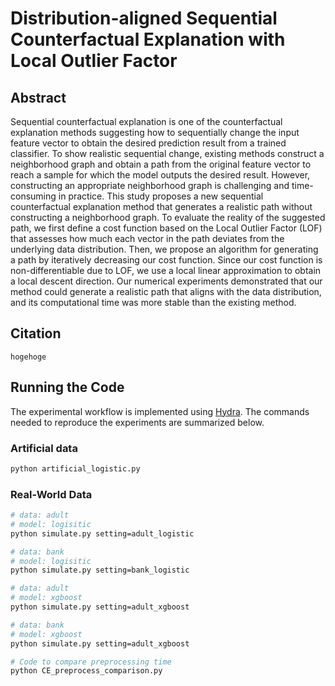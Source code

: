 # Distribution-aligned Sequential Counterfactual Explanation with Local Outlier Factor

## Abstract

Sequential counterfactual explanation is one of the counterfactual explanation methods suggesting how to sequentially change the input feature vector to obtain the desired prediction result from a trained classifier.
To show realistic sequential change, existing methods construct a neighborhood graph and obtain a path from the original feature vector to reach a sample for which the model outputs the desired result.
However, constructing an appropriate neighborhood graph is challenging and time-consuming in practice.
This study proposes a new sequential counterfactual explanation method that generates a realistic path without constructing a neighborhood graph.
To evaluate the reality of the suggested path, we first define a cost function based on the Local Outlier Factor (LOF) that assesses how much each vector in the path deviates from the underlying data distribution.
Then, we propose an algorithm for generating a path by iteratively decreasing our cost function.
Since our cost function is non-differentiable due to LOF, we use a local linear approximation to obtain a local descent direction.
Our numerical experiments demonstrated that our method could generate a realistic path that aligns with the data distribution, and its computational time was more stable than the existing method.

## Citation

```
hogehoge
```

## Running the Code
The experimental workflow is implemented using [Hydra](https://github.com/facebookresearch/hydra). The commands needed to reproduce the experiments are summarized below.

### Artificial data
```bash
python artificial_logistic.py
```

### Real-World Data

```bash
# data: adult
# model: logisitic
python simulate.py setting=adult_logistic

# data: bank
# model: logisitic
python simulate.py setting=bank_logistic

# data: adult
# model: xgboost
python simulate.py setting=adult_xgboost

# data: bank
# model: xgboost
python simulate.py setting=adult_xgboost

# Code to compare preprocessing time
python CE_preprocess_comparison.py
```


